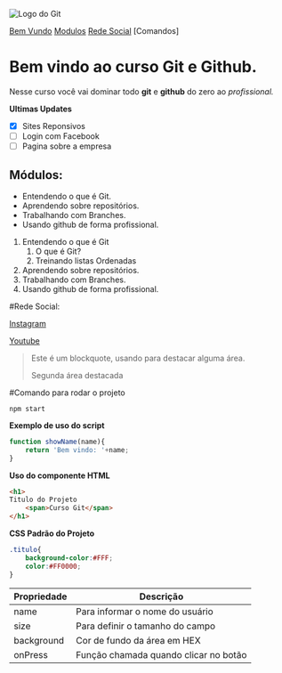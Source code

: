 ![Logo do Git](https://git-scm.com/images/logos/downloads/Git-Icon-1788C.png)

[Bem Vundo](#bem-vindo-ao-curso-git-e-github)
[Modulos](#módulos)
[Rede Social]()
[Comandos]

# Bem vindo ao curso Git e Github.
Nesse curso você vai dominar todo **git** e **github** do zero ao _profissional._

**Ultimas Updates**
- [x] Sites Reponsivos 
- [ ] Login com Facebook
- [ ] Pagina sobre a empresa

## Módulos:
* Entendendo o que é Git.
* Aprendendo sobre repositórios.
* Trabalhando com Branches.
* Usando github de forma profissional.

1. Entendendo o que é Git
    1. O que é Git?
    2. Treinando listas Ordenadas
2. Aprendendo sobre repositórios.
3. Trabalhando com Branches.
4. Usando github de forma profissional.

#Rede Social:

[Instagram]()

[Youtube]()

>Este é um blockquote, usando para destacar alguma área.
>
>Segunda área destacada

#Comando para rodar o projeto

```
npm start
```

**Exemplo de uso do script**

```js
function showName(name){
    return 'Bem vindo: '+name;
}
```

**Uso do componente HTML**

```html
<h1>
Titulo do Projeto
    <span>Curso Git</span>
</h1>
```

**CSS Padrão do Projeto**

```css
.titulo{
    background-color:#FFF;
    color:#FF0000;
}
```

Propriedade | Descrição
------------|------------
name | Para informar o nome do usuário
size | Para definir o tamanho do campo
background | Cor de fundo da área em HEX
onPress | Função chamada quando clicar no botão
